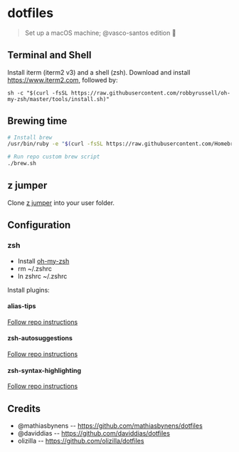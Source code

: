 # dotfiles

> Set up a macOS machine; @vasco-santos edition 🔧

## Terminal and Shell

Install iterm (iterm2 v3) and a shell (zsh). Download and install https://www.iterm2.com, followed by:

```
sh -c "$(curl -fsSL https://raw.githubusercontent.com/robbyrussell/oh-my-zsh/master/tools/install.sh)"
```

## Brewing time

```sh
# Install brew
/usr/bin/ruby -e "$(curl -fsSL https://raw.githubusercontent.com/Homebrew/install/master/install)"

# Run repo custom brew script
./brew.sh
```

## z jumper

Clone [z jumper](https://github.com/rupa/z) into your user folder.

## Configuration

### zsh

- Install [oh-my-zsh](https://github.com/ohmyzsh/ohmyzsh#basic-installation)
- rm ~/.zshrc
- ln zshrc ~/.zshrc

Install plugins:

#### alias-tips

[Follow repo instructions](https://github.com/djui/alias-tips#oh-my-zsh)

#### zsh-autosuggestions

[Follow repo instructions](https://github.com/zsh-users/zsh-autosuggestions/blob/master/INSTALL.md#oh-my-zsh)

#### zsh-syntax-highlighting

[Follow repo instructions](https://github.com/zsh-users/zsh-syntax-highlighting/blob/master/INSTALL.md#oh-my-zsh)

## Credits

- @mathiasbynens -- https://github.com/mathiasbynens/dotfiles
- @daviddias -- https://github.com/daviddias/dotfiles
- olizilla -- https://github.com/olizilla/dotfiles
